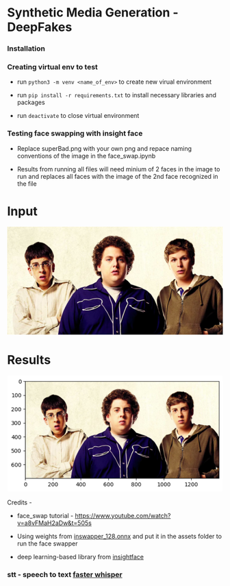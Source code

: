 # Synthetic Media Generation - DeepFakes

### Installation

### Creating virtual env to test

- run `python3 -m venv <name_of_env>` to create new virual environment

- run `pip install -r requirements.txt` to install necessary libraries and packages

- run `deactivate` to close virtual environment

### Testing face swapping with insight face

- Replace superBad.png with your own png and repace naming conventions of the image in the face_swap.ipynb

- Results from running all files will need minium of 2 faces in the image to run and replaces all faces with the image of the 2nd face recognized in the file

# Input
  ![App Screenshot](./assets/superBad.png)

# Results
  ![App Screenshot](./assets/output.png)

Credits -
- face_swap tutorial - https://www.youtube.com/watch?v=a8vFMaH2aDw&t=505s

- Using weights from [inswapper_128.onnx](https://drive.google.com/file/d/1QgfexAqiVYcKd8QJnXTBEjtU1Wm8fmU-/view?usp=sharing) and put it in the assets folder to run the face swapper

- deep learning-based library from [insightface](https://github.com/deepinsight/insightface)

### stt - speech to text [faster whisper](https://github.com/SYSTRAN/faster-whisper)
